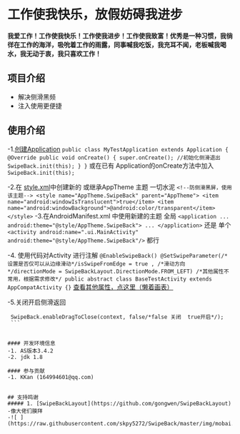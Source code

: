 # 工作使我快乐，放假妨碍我进步
**我爱工作！工作使我快乐！工作使我进步！工作使我致富！优秀是一种习惯，我徜徉在工作的海洋，吸吮着工作的雨露，同事喊我吃饭，我充耳不闻，老板喊我喝水，我无动于衷，我只喜欢工作！**

## 项目介绍
   - 解决侧滑黑频
   - 注入使用更便捷
## 使用介绍
   -1.[创建Application](https://github.com/skpy5272/SwipeBack/blob/master/app/src/main/java/com/kevin/swipeback/MyTestApplication.java)
     ```
    public class MyTestApplication extends Application {
     @Override
     public void onCreate() {
          super.onCreate();
           //初始化侧滑退出
           SwipeBack.init(this);
     }
    }
     ```
    或在已有 Application的onCreate方法中加入
     ```
        SwipeBack.init(this);
     ```

   -2.在 [style.xml](https://github.com/skpy5272/SwipeBack/blob/master/app/src/main/res/values/styles.xml)中创建新的 或继承AppTheme 主题 一切水泥
     ```
    <!--防侧滑黑屏，使用该主题-->
    <style name="AppTheme.SwipeBack" parent="AppTheme">
        <item name="android:windowIsTranslucent">true</item>
        <item name="android:windowBackground">@android:color/transparent</item>
    </style>
    ```
   -3.在AndroidManifest.xml 中使用新建的主题
    全局
    ```
    <application
        ...
          android:theme="@style/AppTheme.SwipeBack">
        ...
    </application>
    ```
    还是 单个
    ```
          <activity android:name=".ui.MainActivity"
            android:theme="@style/AppTheme.SwipeBack"/>
    ```
    都行

   -4. 使用代码对Activity 进行注解
    ```
    @EnableSwipeBack()
    @SetSwipeParameter(/*设置是否仅可以从边缘滑动*/isSwipeFromEdge = true ,
    /*滑动方向*/directionMode = SwipeBackLayout.DirectionMode.FROM_LEFT)
    /*其他属性不常用，根据需求修改*/
    public abstract class BaseTestActivity extends AppCompatActivity {}
    ```
     [查看其他属性，点这里（懒着画表）](https://github.com/skpy5272/SwipeBack/blob/master/swipeback/src/main/java/com/gw/swipeback/annotations/SetSwipeParameter.java)

   -5.关闭开启侧滑返回
   ```
    SwipeBack.enableDragToClose(context, false/*false 关闭  true开启*/);
    ```


#### 开发环境信息
-1. AS版本3.4.2
-2. jdk 1.8

#### 参与贡献
-1. KKan (164994601@qq.com)


## 支持鸣谢
##### 1. [SwipeBackLayout](https://github.com/gongwen/SwipeBackLayout)
-像大佬们膜拜
-![ ](https://raw.githubusercontent.com/skpy5272/SwipeBack/master/img/mobai.gif)
